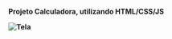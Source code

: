 <strong>Projeto Calculadora, utilizando HTML/CSS/JS</stong>

![Tela](https://github.com/andrebongiovanni/ProjetoCalculadora/assets/92638511/65b19024-8455-4c21-bc91-319ff96ef6e8)
